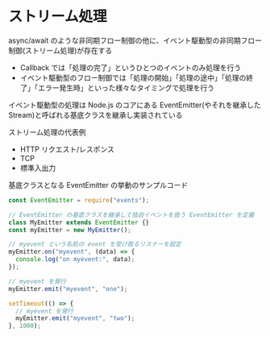 # ストリーム処理

async/await のような非同期フロー制御の他に、イベント駆動型の非同期フロー制御(ストリーム処理)が存在する

- Callback では「処理の完了」というひとつのイベントのみ処理を行う
- イベント駆動型のフロー制御では「処理の開始」「処理の途中」「処理の終了」「エラー発生時」といった様々なタイミングで処理を行う

イベント駆動型の処理は Node.js のコアにある EventEmitter(やそれを継承した Stream)と呼ばれる基底クラスを継承し実装されている

ストリーム処理の代表例

- HTTP リクエスト/レスポンス
- TCP
- 標準入出力

基底クラスとなる EventEmitter の挙動のサンプルコード

```js
const EventEmitter = require("events");

// EventEmitter の基底クラスを継承して独自イベントを扱う EventEmitter を定義
class MyEmitter extends EventEmitter {}
const myEmitter = new MyEmitter();

// myevent という名前の event を受け取るリスナーを設定
myEmitter.on("myevent", (data) => {
  console.log("on myevent:", data);
});

// myevent を発行
myEmitter.emit("myevent", "one");

setTimeout(() => {
  // myevent を発行
  myEmitter.emit("myevent", "two");
}, 1000);
```
